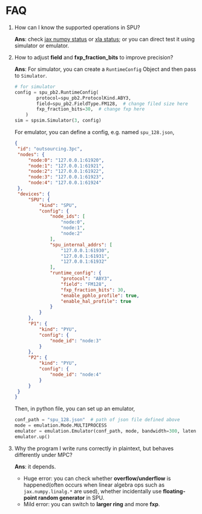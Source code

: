 # FAQ

1. How can I know the supported operations in SPU?

    **Ans**: check [jax numpy status](https://www.secretflow.org.cn/docs/spu/latest/en-US/reference/np_op_status) or [xla status](https://www.secretflow.org.cn/docs/spu/latest/en-US/reference/xla_status);
    or you can direct test it using simulator or emulator.

2. How to adjust **field** and **fxp_fraction_bits** to improve precision?

   **Ans**: For simulator, you can create a `RuntimeConfig` Object and then pass to `Simulator`.

    ```python
    # for simulator
    config = spu_pb2.RuntimeConfig(
            protocol=spu_pb2.ProtocolKind.ABY3,
            field=spu_pb2.FieldType.FM128,  # change filed size here
            fxp_fraction_bits=30,  # change fxp here
        )
    sim = spsim.Simulator(3, config)
   ```

   For emulator, you can define a config, e.g. named `spu_128.json`,

   ```json
   {
    "id": "outsourcing.3pc",
    "nodes": {
        "node:0": "127.0.0.1:61920",
        "node:1": "127.0.0.1:61921",
        "node:2": "127.0.0.1:61922",
        "node:3": "127.0.0.1:61923",
        "node:4": "127.0.0.1:61924"
    },
    "devices": {
        "SPU": {
            "kind": "SPU",
            "config": {
                "node_ids": [
                    "node:0",
                    "node:1",
                    "node:2"
                ],
                "spu_internal_addrs": [
                    "127.0.0.1:61930",
                    "127.0.0.1:61931",
                    "127.0.0.1:61932"
                ],
                "runtime_config": {
                    "protocol": "ABY3",
                    "field": "FM128",
                    "fxp_fraction_bits": 30,
                    "enable_pphlo_profile": true,
                    "enable_hal_profile": true
                }
            }
        },
        "P1": {
            "kind": "PYU",
            "config": {
                "node_id": "node:3"
            }
        },
        "P2": {
            "kind": "PYU",
            "config": {
                "node_id": "node:4"
            }
        }
    }
   }
   ```

   Then, in python file, you can set up an emulator,

   ```python
   conf_path = "spu_128.json"  # path of json file defined above
   mode = emulation.Mode.MULTIPROCESS
   emulator = emulation.Emulator(conf_path, mode, bandwidth=300, latency=20)
   emulator.up()
   ```

3. Why the program I write runs correctly in plaintext, but behaves differently under MPC?

    **Ans**: it depends.
      - Huge error: you can check whether **overflow/underflow** is happened(often occurs when linear algebra ops such as `jax.numpy.linalg.*` are used),
       whether incidentally use **floating-point random generator** in SPU.
      - Mild error: you can switch to **larger ring** and more **fxp**.
